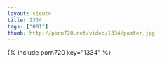 ```yaml
--- 
layout: sieutv
title: 1334
tags: ["001"]
thumb: http://porn720.net/video/1334/poster.jpg
---
```

{% include porn720 key="1334" %} 
